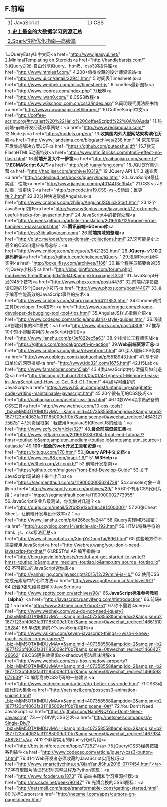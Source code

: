 <h2>F.前端</h2>
<table>
  <tr>
    <td>1) JavaScript</td>
    <td>1) CSS</td>
  </tr>
  <tr>
    <td><a href="http://www.cnblogs.com/dunitian/p/5461280.html"><strong>1.史上最全的大数据学习资源汇总</strong></a></td>
  </tr>
  <tr>
    <td><a href="http://tech.meituan.com/spark-tuning-pro.html">2.Spark性能优化指南&mdash;高级篇</a></td>
  </tr>
</table>

1.JQueryEasyUI中文网<a href="http://www.jeasyui.net/"
2.MinimalTemplating on Steroids<a href="http://handlebarsjs.com/" 
3.jQuery之家-自由分享jQuery、html5、css3的插件库<a href="http://www.htmleaf.com/" 
4.200+值得收藏的设计师资源站<a href="http://www.ui.cn/detail/32941.html" 
5.时间表Timesheet.js<a href="http://www.webhek.com/misc/timesheet-js" 
6.IconRes最新图标<a href="http://www.iconres.com/index.php" 
7.<strong>i玩林</strong><a href="http://www.iwan0.com/" 
8.CSS3教程<a href="http://www.w3school.com.cn/css3/index.asp" 
9.简明现代魔法图书馆<a href="http://www.nowamagic.net/librarys/" 
10.CoffeeScript中文<a href="http://coffee-script.org/#try:alert%20%22Hello%20CoffeeScript!%22%0A%0Asda" 
11.热前端-前端开发阅读分享网站：<a href="http://www.reqianduan.com/" 
12.Node.js<a href="https://nodejs.org/en/" 
13.<strong>收集国内外大型网站架构演化历程</strong><a href="http://www.jiandaima.com/blog/archives/238.html" 
14.京东前端开发集成解决方案JDF<a href="https://github.com/putaoshu/jdf/" 
15.7款无FlashHTML5动画特效<a href="http://www.html5tricks.com/html5-effect-no-flash.html" 
16.<strong>前端开发大牛一箩筐</strong><a href="http://caibaojian.com/some-fe" 
17.<strong>ECMAScript 6入门</strong><a href="http://es6.ruanyifeng.com/" 
18.JQUERY集训营<a href="http://hao.jser.com/archive/10319/"
19.JQuery API 1.11.3 速查表<a href="http://codecloud.net/books/jquery/index.html" 
20.JavaScript最佳实践：性能<a href="http://www.jianshu.com/p/40144f3e3b4c" 
21.CSS vs JS动画：谁更快？<a href="http://zencode.in/19.CSS-vs-JS动画：谁更快？.html" 
22.30分钟快速掌握AngularJs<a href="http://www.cnblogs.com/zhili/p/AngularJSQuickStart.html" 
23.12个JavaScript技巧<a href="http://www.w3cplus.com/javascript/12-extremely-useful-hacks-for-javascript.html" 
24.JavaScript中的错误处理<a href="http://ouvens.github.io/article-translation/2016/05/12/proper-error-handler-in-javascript.html" 
25.<strong>腾讯前端H5Demo库</strong><a href="http://css3lib.alloyteam.com/" 
26.<strong>前端跨域的整理</strong><a href="http://qiutc.me/post/cross-domain-collections.html" 
27.这可能是史上最全的CSS自适应布局总结：<a href="http://www.cnblogs.com/qieguo/p/5421252.html" 
28.<strong>JQuery- v1.10.2源码解读</strong><a href="https://github.com/chokcoco/jQuery-" 
29.浅聊React组件实例<a href="http://boke.iflsy.com/archives/1186" 
30.每个程序员都要会的35个jQuery小技巧<a href="http://bbs.jointforce.com/forum.php?mod=viewthread&amp;tid=15640&amp;extra=page%3D3" 
31.JavaScript开发的45个技巧<a href="http://www.phpxs.com/post/4476" 
32.前端程序员应该知道的15个jQuery小技巧<a href="http://www.phpxs.com/post/4407" 
33.关于编写性能高效的JavaScript事件的技术<a href="http://www.cnblogs.com/sharpxiajun/p/4111853.html" 
34.Chrome调试工具Developer Tool技巧:&nbsp;<a href="http://www.xuanfengge.com/chrome-developer-debugging-tool-tool-tips.html" 
35.AngularJS样式指南介绍<a href="http://www.codeceo.com/article/angularjs-style-guides.html" 
36.浅谈JS创建对象的8种模式：<a href="http://www.phpxs.com/post/4308" 
37.推荐10个短小却超实用的JavaScript代码段<a href="http://www.jianshu.com/p/3ef822ec5a63" 
38.全栈增长工程师实战<a href="https://github.com/phodal/growth-in-action" 
39.<strong>Web前端资源汇总</strong><a href="http://www.cnblogs.com/jihua/p/webfront.html"
40.深入理解CSS伪类<a href="http://www.cnblogs.com/xiaohuochai/p/5518943.html" 
41.基于视口单位的网页排版<a href="http://www.ido321.com/1675.html" 
42.H5Lab<a href="http://www.famanoder.com/h5lab" 
43.4类JavaScript内存泄露及如何避免<a href="http://jinlong.github.io/2016/05/01/4-Types-of-Memory-Leaks-in-JavaScript-and-How-to-Get-Rid-Of-Them/" 
44.编写可维护的JavaScript<a href="https://www.h5jun.com/post/untangling-spaghetti-code-writing-maintainable-javascript.html" 
45.20个很有用的CSS技巧<a href="http://caibaojian.com/useful-css-tips.html" 
46.10款Web程序员必备的CSS工具<a href="http://www.webhek.com/10-css-tools?_biz=MjM5OTA1MDUyMA==&amp;mid=407358558&amp;idx=2&amp;sn=b21877f23bf4063fa311185009c1f0b7&amp;scene=0#wechat_redirect1464312175675" 
47.别责怪框架：我使用AngularJS和ReactJS的经验：<a href="http://www.zcfy.cc/article/327"
48.<strong>最全前端资源汇集</strong><a href="http://www.jeffjade.com/2016/03/30/104-front-end-tutorial/?hmsr=toutiao.io&amp;amp;utm_medium=toutiao.io&amp;amp;utm_source=toutiao.io" 
49.<strong>100+超全的web开发工具和资源</strong><a href="https://xituqu.com/170.html" 
50.<strong>jQuery API中文文档</strong><a href="http://www.css88.com/jqapi-1.9/" 
51.<strong>W3Help</strong></span><a href="http://w3help.org/zh-cn/kb/" 
52.前端开发指南<a href="https://github.com/mulgore/Front-End-Develop-Guide" 
53.关于JavaScript调试的十来个小Tips<a href="https://segmentfault.com/a/1190000005624728" 
54.console对象--详解:<a href="http://www.spotty.com.cn/archives/29/" 
55.60个有用CSS代码片段：<a href="https://segmentfault.com/a/1190000002773955" 
56.JavaScript专业八级测试，你能做对几道？<a href="http://ourjs.com/detail/52fb82e13bd19c4814000001" 
57.20张Cheat Sheet，让前端开发与设计效率x2：<a href="http://www.jianshu.com/p/bf266ec5a244" 
58.jQuery实现MD5加密：<a href="http://u.cxyblog.com/14/article-aid-192.html" 
59.HTML特殊字符的html、js、css写法汇总<a href="http://www.chinarobots.cn/XingYeDongTai/696.html" 
60.这些地方你不需要使用JavaScript<a href="http://webres.wang/you-don-t-need-javascript-for-that/" 
61.RESTful API编写指南<a href="http://blog.igevin.info/posts/restful-api-get-started-to-write/?hmsr=toutiao.io&amp;utm_medium=toutiao.io&amp;utm_source=toutiao.io" 
62.不可错过的JavaScript迷你库<a href="http://yanhaijing.com/javascript/2015/12/29/mini-js-lib/" 
63.使用CSS完成元素居中的七种方法<a href="http://www.spotty.com.cn/archives/61/" 
64.跟着9张思维导图学习JavaScript<a href="http://www.spotty.com.cn/archives/98/" 
65.<strong>JavaScript标准参考教程（alpha）</strong><a href="http://javascript.ruanyifeng.com/#introduction" 
66.前端e路：<a href="http://www.36zhen.com/t?id=3751" 
67.你不需要jQuery<a href="http://www.webhek.com/you-do-not-need-jquery?_biz=MjM5OTA1MDUyMA==&amp;mid=407358558&amp;idx=2&amp;sn=b21877f23bf4063fa311185009c1f0b7&amp;scene=0#wechat_redirect1466151028284" 
68.早该知道的7个JavaScript技巧<a href="http://www.vaikan.com/seven-javascript-things-i-wish-i-knew-much-earlier-in-my-career/?_biz=MjM5OTA1MDUyMA==&amp;mid=407358558&amp;idx=2&amp;sn=b21877f23bf4063fa311185009c1f0b7&amp;scene=0#wechat_redirect146642726662" 
69.CSS阴影效果(Box-shadow)用法趣味讲解<a href="http://www.webhek.com/css-box-shadow-property?_biz=MjM5OTA1MDUyMA==&amp;mid=407358558&amp;idx=2&amp;sn=b21877f23bf4063fa311185009c1f0b7&amp;scene=0#wechat_redirect1466593672939" 
70.编写高效CSS代码的一些建议:<a href="http://www.codeceo.com/article/do-better-css-code.html" 
71.CSS3动画代码大集合<a href="http://netsmell.com/post/css3-animation-sniplet.html?_biz=MjM5OTA1MDUyMA==&amp;mid=407358558&amp;idx=2&amp;sn=b21877f23bf4063fa311185009c1f0b7&amp;scene=0#/" 
72.You Don't Need JavaScript <a href="https://github.com/NamPNQ/You-Dont-Need-Javascript" </a>
73.一个DIV的CSS艺术<a href="http://netsmell.com/apps/A-Single-Div/?_biz=MjM5OTA1MDUyMA==&amp;mid=407358558&amp;idx=2&amp;sn=b21877f23bf4063fa311185009c1f0b7&amp;scene=0#wechat_redirect1467934488281"</a>
74.12个非常实用的jQuery代码片段<a href="http://bbs.jointforce.com/topic/17252"</a>
75.jQuery/CSS3经典按钮系列插件<a href="http://www.codeceo.com/article/jquery-css3-button-1.html" </a>
76.41个Web开发者必须收藏的JavaScript实用技巧<a href="http://www.smartcitychina.cn/QianYanJiShu/2016-07/7454.html"</a>
77.字符型图片验证码识别完整过程及Python实现：<a href="http://www.ifcoder.us/1873" 
78.前端书籍和学习资源推荐:<a href="http://ms.csdn.net/geek/90147" 
79.光滑变换的CSS3图标：<a href="http://netsmell.com/apps/transformable-icons/getting-started.html" 
80.光标Cursors:<a href="http://netsmell.com/apps/cursors-gh-pages/index.html" 
